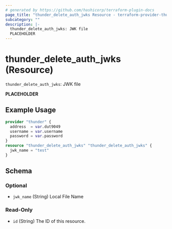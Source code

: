 ```yaml
---
# generated by https://github.com/hashicorp/terraform-plugin-docs
page_title: "thunder_delete_auth_jwks Resource - terraform-provider-thunder"
subcategory: ""
description: |-
  thunder_delete_auth_jwks: JWK file
  PLACEHOLDER
---
```


# thunder_delete_auth_jwks (Resource)

`thunder_delete_auth_jwks`: JWK file

__PLACEHOLDER__

## Example Usage

```terraform
provider "thunder" {
  address  = var.dut9049
  username = var.username
  password = var.password
}
resource "thunder_delete_auth_jwks" "thunder_delete_auth_jwks" {
  jwk_name = "test"
}
```

<!-- schema generated by tfplugindocs -->
## Schema

### Optional

- `jwk_name` (String) Local File Name

### Read-Only

- `id` (String) The ID of this resource.


